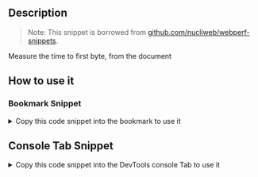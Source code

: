 ## Description

> Note: 
> This snippet is borrowed from [github.com/nucliweb/webperf-snippets](https://github.com/nucliweb/webperf-snippets/blob/main/README.md#time-to-first-byte).

Measure the time to first byte, from the document

## How to use it

<!-- START-HOW_TO[] -->




### Bookmark Snippet



<details>

<summary>Copy this code snippet into the bookmark to use it</summary>


```javascript

javascript:(() => {new PerformanceObserver((entryList) => {
    const [pageNav] = entryList.getEntriesByType('navigation');
    console.log(`TTFB (ms): ${pageNav.responseStart}`);
}).observe({
    type: 'navigation',
    buffered: true
});
})()
``` 




</details>



## Console Tab Snippet

<details>

<summary>Copy this code snippet into the DevTools console Tab to use it</summary>


```javascript

new PerformanceObserver((entryList) => {
    const [pageNav] = entryList.getEntriesByType('navigation');
    console.log(`TTFB (ms): ${pageNav.responseStart}`);
}).observe({
    type: 'navigation',
    buffered: true
});

``` 




</details>




<!-- END-HOW_TO -->


















































































